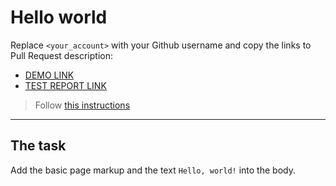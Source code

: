 # Hello world
Replace `<your_account>` with your Github username and copy the links to Pull Request description:
- [DEMO LINK](https://github.com/oleh-dehtiarenko/layout_hello-world)
- [TEST REPORT LINK](https://github.com/oleh-dehtiarenko/layout_hello-world/report/html_report/)

> Follow [this instructions](https://mate-academy.github.io/layout_task-guideline/#how-to-solve-the-layout-tasks-on-github)
___

## The task
Add the basic page markup and the text `Hello, world!` into the body.
